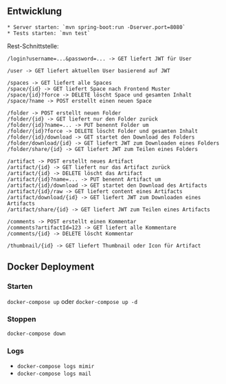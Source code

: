 Entwicklung
---

    * Server starten: `mvn spring-boot:run -Dserver.port=8080`
    * Tests starten: `mvn test`

Rest-Schnittstelle:

    /login?username=...&password=... -> GET liefert JWT für User
    
    /user -> GET liefert aktuellen User basierend auf JWT

    /spaces -> GET liefert alle Spaces
    /space/{id} -> GET liefert Space nach Frontend Muster
    /space/{id}?force -> DELETE löscht Space und gesamten Inhalt
    /space/?name -> POST erstellt einen neuen Space
    
    /folder -> POST erstellt neuen Folder
    /folder/{id} -> GET liefert nur den Folder zurück
    /folder/{id}?name=... -> PUT benennt Folder um
    /folder/{id}?force -> DELETE löscht Folder und gesamten Inhalt
    /folder/{id}/download -> GET startet den Download des Folders
    /folder/download/{id} -> GET liefert JWT zum Downloaden eines Folders
    /folder/share/{id} -> GET liefert JWT zum Teilen eines Folders
    
    /artifact -> POST erstellt neues Artifact
    /artifact/{id} -> GET liefert nur das Artifact zurück
    /artifact/{id} -> DELETE löscht das Artifact
    /artifact/{id}?name=... -> PUT benennt Artifact um
    /artifact/{id}/download -> GET startet den Download des Artifacts
    /artifact/{id}/raw -> GET liefert content eines Artifacts
    /artifact/download/{id} -> GET liefert JWT zum Downloaden eines Artifacts
    /artifact/share/{id} -> GET liefert JWT zum Teilen eines Artifacts
    
    /comments -> POST erstellt einen Kommentar
    /comments?artifactId=123 -> GET liefert alle Kommentare
    /comments/{id} -> DELETE löscht Kommentar
    
    /thumbnail/{id} -> GET liefert Thumbnail oder Icon für Artifact

Docker Deployment
---
### Starten
`docker-compose up` oder `docker-compose up -d`
### Stoppen
`docker-compose down`
### Logs
- `docker-compose logs mimir`
- `docker-compose logs mail`
